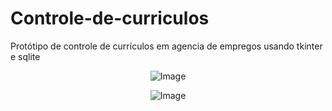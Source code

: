 # Controle-de-curriculos
Protótipo de controle de currículos  em agencia de empregos usando tkinter e sqlite

<div align="center">
  
![Image](https://github.com/user-attachments/assets/8ae39395-4c3c-4b5a-a0b1-a48bec1bb632)
</div>

<div align="center">
  
![Image](https://github.com/user-attachments/assets/b2dafc47-a48f-4e01-acf9-ca1b4810fb31)
</div>
